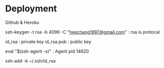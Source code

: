 # Deployment

Github & Heroku

ssh-keygen -t rsa -b 4096 -C "heechang1997@gmail.com" : rsa is protocal

id_rsa : private key
id_rsa.pub : public key

eval "$(ssh-agent -s)" : Agent pid 14620

ssh-add -k ~/.ssh/id_rsa
